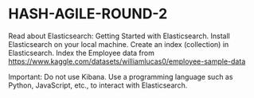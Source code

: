 # HASH-AGILE-ROUND-2

Read about Elasticsearch: Getting Started with Elasticsearch.
Install Elasticsearch on your local machine.
Create an index (collection) in Elasticsearch.
Index the Employee data from https://www.kaggle.com/datasets/williamlucas0/employee-sample-data
 
Important: Do not use Kibana. Use a programming language such as Python, JavaScript, etc., to interact with Elasticsearch.
